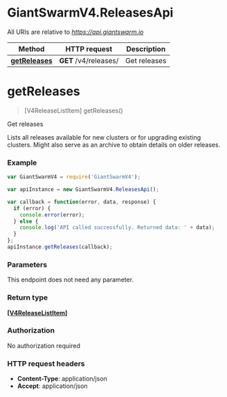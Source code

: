 # GiantSwarmV4.ReleasesApi

All URIs are relative to *https://api.giantswarm.io*

Method | HTTP request | Description
------------- | ------------- | -------------
[**getReleases**](ReleasesApi.md#getReleases) | **GET** /v4/releases/ | Get releases


<a name="getReleases"></a>
# **getReleases**
> [V4ReleaseListItem] getReleases()

Get releases

Lists all releases available for new clusters or for upgrading existing clusters. Might also serve as an archive to obtain details on older releases. 

### Example
```javascript
var GiantSwarmV4 = require('GiantSwarmV4');

var apiInstance = new GiantSwarmV4.ReleasesApi();

var callback = function(error, data, response) {
  if (error) {
    console.error(error);
  } else {
    console.log('API called successfully. Returned data: ' + data);
  }
};
apiInstance.getReleases(callback);
```

### Parameters
This endpoint does not need any parameter.

### Return type

[**[V4ReleaseListItem]**](V4ReleaseListItem.md)

### Authorization

No authorization required

### HTTP request headers

 - **Content-Type**: application/json
 - **Accept**: application/json

